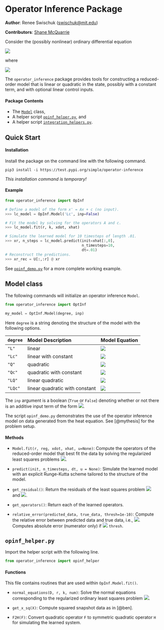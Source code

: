 # Operator Inference Package

**Author**: Renee Swischuk (swischuk@mit.edu)

**Contributors**: [Shane McQuarrie](https://github.com/shanemcq18)

Consider the (possibly nonlinear) ordinary differential equation

<img src="https://latex.codecogs.com/svg.latex?\dot{\mathbf{x}}(t)=\mathbf{f}(t,\mathbf{x}(t)),"/>

where

<img src="https://latex.codecogs.com/svg.latex?\mathbf{x}:\mathbb{R}\to\mathbb{R}^n,\qquad\mathbf{f}:\mathbb{R}\times\mathbb{R}^n\to\mathbb{R}^n."/>

The `operator_inference` package provides tools for constructing a reduced-order model that is linear or quadratic in the state, possibly with a constant term, and with optional linear control inputs.

#### Package Contents
- The [`Model`](https://github.com/swischuk/operator_inference#model-class) class,
- A helper script [`opinf_helper.py`](https://github.com/swischuk/operator_inference#opinf-helper), and
- A helper script [`integration_helpers.py`](https://github.com/swischuk/operator_inference#integration-helpers).

## Quick Start

#### Installation

Install the package on the command line with the following command.

`pip3 install -i https://test.pypi.org/simple/operator-inference`

_This installation command is temporary!_

#### Example

<!-- TODO: what are these variables?? -->

```python
from operator_inference import OpInf

# Define a model of the form x' = Ax + c (no input).
>>> lc_model = OpInf.Model('Lc', inp=False)

# Fit the model by solving for the operators A and c.
>>> lc_model.fit(r, k, xdot, xhat)

# Simulate the learned model for 10 timesteps of length .01.
>>> xr, n_steps = lc_model.predict(init=xhat[:,0],
                                   n_timesteps=10,
                                   dt=.01)
# Reconstruct the predictions.
>>> xr_rec = U[:,:r] @ xr
```

See [`opinf_demo.py`](https://github.com/swischuk/operator_inference/blob/master/opinf_demo.py) for a more complete working example.

## Model class

The following commands will initialize an operator inference `Model`.

```python
from operator_inference import OptInf

my_model = OptInf.Model(degree, inp)
```

Here `degree` is a string denoting the structure of
the model with the following options.

| `degree` | Model Description | Model Equation |
| :------- | :---------------- | :------------- |
|  `"L"`   |  linear | <img src="https://latex.codecogs.com/svg.latex?\dot{\mathbf{x}}(t)=A\mathbf{x}(t)"/>
|  `"Lc"`  |  linear with constant | <img src="https://latex.codecogs.com/svg.latex?\dot{\mathbf{x}}(t)=A\mathbf{x}(t)+\mathbf{c}"/>
|  `"Q"`   |  quadratic | <img src="https://latex.codecogs.com/svg.latex?\dot{\mathbf{x}}(t)=F\mathbf{x}^2(t)"/>
|  `"Qc"`  |  quadratic with constant | <img src="https://latex.codecogs.com/svg.latex?\dot{\mathbf{x}}(t)=F\mathbf{x}^2(t)+\mathbf{c}"/>
|  `"LQ"`  |  linear quadratic | <img src="https://latex.codecogs.com/svg.latex?\dot{\mathbf{x}}(t)=A\mathbf{x}(t)+F\mathbf{x}^2(t)"/>
|  `"LQc"` |  linear quadratic with constant | <img src="https://latex.codecogs.com/svg.latex?\dot{\mathbf{x}}(t)=A\mathbf{x}(t)+F\mathbf{x}^2(t)+\mathbf{c}"/>

The `inp` argument is a boolean (`True` or `False`) denoting whether or not there is an additive input term of the form <img src="https://latex.codecogs.com/svg.latex?B\mathbf{u}(t)"/>.

The script `opinf_demo.py` demonstrates the use of the operator inference model on data generated from the heat equation.
See [@mythesis] for the problem setup.

#### Methods

- `Model.fit(r, reg, xdot, xhat, u=None)`: Compute the operators of the reduced-order model that best fit the data by solving the regularized least
    squares problems <img src="https://latex.codecogs.com/svg.latex?\underset{\mathbf{o}_i}{\text{min}}||D\mathbf{o}_i-\mathbf{r}||_2^2+k||P\mathbf{o}_i||_2^2"/>.

- `predict(init, n_timesteps, dt, u = None)`: Simulate the learned model with an explicit Runge-Kutta scheme tailored to the structure of the model.

- `get_residual()`: Return the residuals of the least squares problem <img src="https://latex.codecogs.com/svg.latex?||DO^T-\dot{X}^T||_F^2"/> and <img src="https://latex.codecogs.com/svg.latex?||O^T||_F^2"/>.

- `get_operators()`: Return each of the learned operators.

- `relative_error(predicted_data, true_data, thresh=1e-10)`: Compute the relative error between predicted data and true data, i.e., <img src="https://latex.codecogs.com/svg.latex?||\text{true}-\text{predicted}||/||\text{true}||"/>.  Computes absolute error (numerator only) if <img src="https://latex.codecogs.com/svg.latex?||\text{true}||<"/> `thresh`.


## `opinf_helper.py`

Import the helper script with the following line.

```python
from operator_inference import opinf_helper
```

#### Functions

This file contains routines that are used within `OpInf.Model.fit()`.

- `normal_equations(D, r, k, num)`: Solve the normal equations corresponding to the regularized ordinary least squares problem <img src="https://latex.codecogs.com/svg.latex?\underset{\mathbf{o}_i}{\text{min}}||D\mathbf{o}_i-\mathbf{r}||_2^2+k||P\mathbf{o}_i||_2^2"/>.

-  `get_x_sq(X)`: Compute squared snapshot data as in [@ben].

-  `F2H(F)`: Convert quadratic operator `F` to symmetric quadratic operator `H` for simulating the learned system.


<!-- ## `integration_helpers.py`

Import the integration helper script with the following line.

```python
from operator_inference import integration_helpers
```

#### Functions

This file contains Runge-Kutta integrators that are used within `OpInf.Model.predict()`.
The choice of integrator depends on `Model.degree`.

- `rk4advance_L(x, dt, A, B=0, u=0)`
- `rk4advance_Lc(x, dt, A, c, B=0, u=0)`
- `rk4advance_Q(x, dt, H, B=0, u=0)`
- `rk4advance_Qc(x, dt, H, c, B=0, u=0)`
- `rk4advance_LQ(x, dt, A, H, B=0, u=0)`
- `rk4advance_LQc(x, dt, A, H, c, B=0, u=0)`

**Parameters**:
- `x ((r,) ndarray)`: The current (reduced-dimension) state.
- `dt (float)`: Time step size.
- `A ((r,r) ndarray)`: The linear state operator.
- `H ((r,r**2) ndarray)`: The matricized quadratic state operator.
- `c ((r,) ndarray)`: The constant term.
- `B ((r,p) ndarray)`: The input operator; only needed if `Model.inp` is `True`.
- `u ((p,) ndarray)`: The input at the current time; only needed if `Model.inp` is `True`.

**Returns**:
- `x_next ((r,) ndarray)`: The next (reduced-dimension) state. -->
